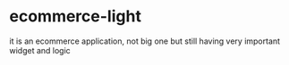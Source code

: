 # ecommerce-light
it is an ecommerce application, not big one but still having very important widget and logic 
